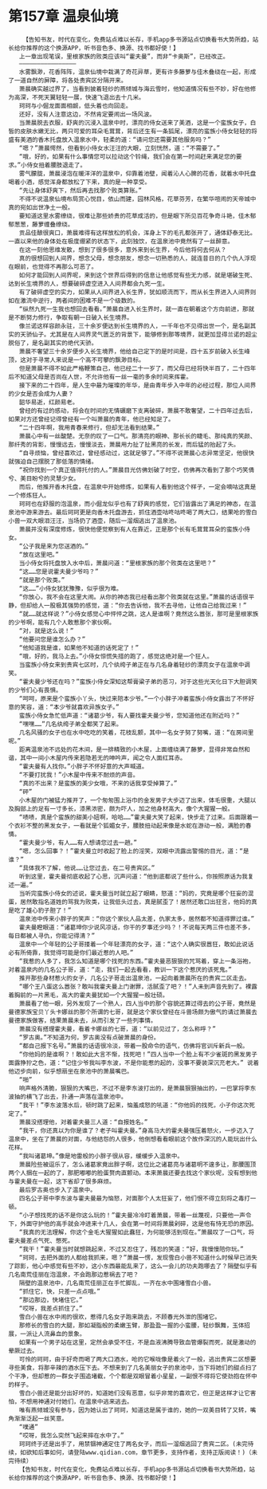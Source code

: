 # 第157章 温泉仙境
        【告知书友，时代在变化，免费站点难以长存，手机app多书源站点切换看书大势所趋，站长给你推荐的这个换源APP，听书音色多、换源、找书都好使！】
       上一章出现笔误，里根家族的败类应该叫“霍夫曼”，而非“卡奥斯”，已经改正。
       ————————————————
       水雾飘渺，花香阵阵，温泉仙境中栽满了奇花异草，更有许多藤萝与佳木叠绕在一起，形成了一道自然的屏障，将各处贵宾区分隔开来。
       萧晨确实越过界了，当看到披着轻纱的燕倾城与海云雪时，他知道情况有些不妙，好在他修为高深，不死天翼轻轻一展，快速飞退出去十几米。
       珂珂与小倔龙面面相觑，低头着也向回走。
       还好，没有人注意这边，不然肯定要闹出一场风波。
       当萧晨脱去衣服，舒爽的沉浸入温泉中时，漂亮的侍女送来了美酒，这是一个蛮族女子，白皙的皮肤水嫩无比，两只可爱的耳朵毛茸茸，背后还生有一条狐尾，漂亮的蛮族小侍女轻轻的将盛有美酒的香木托盘放入温泉水中，轻柔的道：“请问您还需要其他服务吗？”
       “嗯？”萧晨愕然，但看到小侍女水汪汪的大眼，立刻恍然，道：“不需要了。”
       “哦，好的，如果有什么事情您可以拉动这个铃绳，我们会在第一时间赶来满足您的要求。”小侍女扭着腰肢退走了。
       雾气朦胧，萧晨浸泡在暖洋洋的温泉中，仰靠着池壁，闻着沁人心脾的花香，就着水中托盘喝着小酒，感觉浑身都放松了下来，真的是一种享受。
       “先让身体舒爽下，然后再去找那个败类算账。”
       不得不说温泉仙境布局赏心悦目，依山而建，园林风格，花草芬芳，在繁华喧闹的天帝城中真的宛如出世净土一般。
       要知道这里水雾缭绕，很难让那些娇贵的花草成活的，但是眼下所见百花争奇斗艳，佳木郁郁葱葱，藤萝缠叠缭绕。
       贡品佳酿很爽口，萧晨难得有这样放松的机会，浑身上下的毛孔都张开了，通体舒泰无比。一直以来他的身体处在极度绷紧的状态下，此刻独饮，在温泉池中竟然有了一丝醉意。
       在这一刻他思维发散，想到了很多很多，意外来到长生界，今后他将何去何从？
       真的很想回到人间界，想念父母，想念朋友，想念一切熟悉的人，就连昔日的几个仇人浮现在眼前，也觉得不再那么可恶了。
       如何才能回到人间界呢，来到这个世界后得到的信息让他感觉有些无力感，就是堪破生死、达到长生境界的人，想要破碎虚空进入人间界都会九死一生。
       有了破碎虚空的实力，如果从人间界进入长生界，犹如顺流而下，而从长生界进入人间界则如在激流中逆行，两者间的困难不是一个级数的。
       “纵然九死一生我也想回去看看。”萧晨自进入长生界时，就一直在朝着这个方向前进，那就是不断努力修行，争取有朝一日破入长生境界。
       像兰诺这样容颜永驻，三十余岁便达到长生境界的人，一千年也不见得出世一个，是名副其实的天骄仙子。尤其是在人间界灵气匮乏的背景下，能够修到那等境界，就更加显得兰诺的超尘脱俗了，是名副其实的绝代天骄。
       萧晨不奢望三十余岁便步入长生境界，他给自己定下的是时间是，四十五岁前破入长生峰顶，这对于寻常人来说是一个高不可攀的飘渺目标。
       但是萧晨不得不如此严格鞭策自己，他已经二十一岁了，而父母已经将快半百了，二十四年后不知道父母是否尚在人世，不允许他有一丝一毫的多余时间来挥霍。
       接下来的二十四年，是人生中最为璀璨的年华，是由青年步入中年的必经过程，那位人间界的少女是否会成为人妻？
       韶华易逝，红颜易老。
       曾经的有过的感动，将会在时间的无情碾磨下支离破碎，萧晨不敢奢望，二十四年过去后，如果对方还曾经记得曾经有一个叫萧晨的青年，他已经知足了。
       “二十四年啊，我用青春来修行，但却无法看到结果。”
       萧晨心中有一丝酸楚。无奈的叹了一口气。那清亮的眼神、那长长的睫毛、那纯真的笑颜、那纤秀的背影，慢慢远去，慢慢淡去，萧晨用力扯了扯黑亮的长发，而后猛的抬起了头。
       “自寻烦恼，曾经喜欢过，曾经感动过，这就足够了。”不得不说萧晨心志异常坚定，他很快就强迫自己摆脱了那低落的情绪。
       “祝你找到一个真正值得托付的人。”萧晨目光仿佛划破了时空，仿佛再次看到了那个巧笑倩兮、美目盼兮的灵慧少女。
       而后，他推开香木托盘，在温泉中开始修炼，如果有人看到他这个样子，一定会嘀咕这真是一个修炼狂人。
       珂珂也在舒服的泡温泉，而小倔龙似乎也有了舒爽的感觉，它们皆露出了满足的神态，在温泉池中游来游去。最后珂珂更是向香木托盘游去，抓住酒壶咕咚咕咚喝了两大口，结果呛的雪白小兽一双大眼泪汪汪，当场扔了酒壶，随后一溜烟逃出了温泉池。
       萧晨并没有深度修炼，很快他便觉察到有人在靠近，正是那个长有毛茸茸耳朵的蛮族小侍女。
       “公子我是来为您送酒的。”
       “放在这里吧。”
       当小侍女将托盘放入水中后，萧晨问道：“里根家族的那个败类在这里吧？”
       “这……您是说霍夫曼少爷吗？”
       “就是那个败类。”
       “这……”小侍女犹犹豫豫，似乎很为难。
       “你放心，我不会在这里大闹。从你的神态我已经看出那个败类就在这里。”萧晨的话语很平静，但却给人一股极其强势的感觉，道：“你去告诉他，我不去寻他，让他自己给我过来！”
       “就……就这样说？”小侍女感觉心中怦怦之跳，这人是谁啊？竟然这么嚣张，那可是里根家族的少爷啊，能有几个人敢惹那个家伙啊。
       “对，就是这么说！”
       “他要问您是谁怎么办？”
       “他知道我是谁，如果他不知道的话死定了！”
       “哦，好的，我马上去。”小侍女惊慌失措的跑了，感觉这绝对是一个狂人。
       当蛮族小侍女来到贵宾七区时，几个纨绔子弟正在与几名身着轻纱的漂亮女子在温泉中调笑。
       “霍夫曼少爷还在吗？”蛮族小侍女深知这帮膏粱子弟的恶习，对于这些光天化日下大胆调笑的少爷们心有畏惧。
       “呵呵，原来是个蛮族小丫头，快过来陪本少爷。”一个小胖子冲着蛮族小侍女露出了不怀好意的笑容，道：“本少爷就喜欢异族女子。”
       蛮族小侍女急忙低声道：“诸葛少爷，有人要找霍夫曼少爷，您知道他还在附近吗？”
       “嘿嘿……”几名纨绔子弟全都笑了起来。
       几名风骚的女子也在水中吃吃的笑着，花枝乱颤，其中一名女子努了努嘴，道：“在房间里呢。”
       距离温泉池不远处的花木间，是一排精致的小木屋，上面缠绕满了藤萝，显得非常自然和谐，其中一间小木屋内传来若隐若无的呻吟声，闻之令人面红耳赤。
       “霍夫曼有人找你。”小胖子不怀好意的大声喊道。
       “不要打扰我！”小木屋中传来不耐烦的声音。
       “真的不出来？是蛮族的美少女哦，不来的话我享受掉算了。”
       “砰”
       小木屋的门被猛力推开了，一个匆匆围上浴巾的金发男子大步迈了出来，体毛很重，大腿以及胸部上的足有一寸多长，漆黑浓密，颇为吓人，加之他身材高大，像个大猩猩一般。
       “啧啧，真是个蛮族的甜美小妞啊，哈哈……”霍夫曼大笑了起来，快步走了过来。后面跟着一个衣衫不整的黑发女子，一看就是个狐媚女子，腰肢扭动起来像是水蛇在游动一般，满脸的春情。
       “霍夫曼少爷，有人……有人想请您过去一趟。”
       “嗯，怎么回事？！”霍夫曼立时收起了脸上的淫笑，双眼中流露出警惕的目光，道：“是谁？”
       “具体我不了解，他说……让您过去，在二号贵宾区。”
       听到这里，霍夫曼彻底收起了心思，沉声问道：“他到底都说了些什么，你按照原话为我复述一遍。”
       当听完蛮族小侍女的述说，霍夫曼当时就立起了眼睛，怒道：“妈的，究竟是哪个狂妄的混蛋，居然敢指名道姓的骂我为败类，让我低头过去，真是腻歪了！居然还敢口出狂言，他妈的真是吃了雄心豹子胆了！”
       温泉池中传来小胖子的笑声：“你这个家伙人品太差，仇家太多，居然都不知道得罪过谁。”
       霍夫曼瞪眼道：“诸葛坤你少说风凉话，你干的歹事还少吗？！不说每天两三件也差不多，每日都被人寻仇，你能记得清？”
       温泉中一个年轻的公子哥搂着一个年轻漂亮的女子，道：“这个人确实很嚣狂，敢如此说话必有所倚靠，我觉得可能是你们最近惹的人吧。”
       “我惹的人多了，我怎么知道是哪个找死的东西。”霍夫曼恶狠狠的咒骂着，穿上一条浴袍，对着温泉内的几名公子哥，道：“走，我们一起去看看，教训一下这个惹厌的该死鬼。”
       推开那些身材惹火的女子，几名公子哥走出温泉池，一起向着萧晨所在的贵宾二区走去。
       “哪个王八蛋这么嚣张？敢叫我霍夫曼上门谢罪，活腻歪了吧？！”人未到声音先到了。裸露着胸前的一片黑毛，高大的霍夫曼犹如一个大猩猩一般壮硕。
       萧晨看了他一眼，另外发现了一个熟人，四人当中的那个容貌还算过得去的公子哥，竟然是曼德家族宝贝丫头卡娜丝的那个所谓的七哥，就是这个家伙曾经在斗兽场颇为傲气的请过萧晨去曼德家族做客，结果萧晨未去，从而引发了一些列事情。
       萧晨没有搭理霍夫曼，看着卡娜丝的七哥，道：“以前见过了，怎么称呼？”
       “罗古奥。”不知道为何，罗古奥没有点破萧晨的身份。
       “都自己报下名号。”萧晨的话语很冷淡，带着一股命令的语气，仿佛将官训斥新兵一般。
       “你他妈的是谁啊？！敢如此大言不惭，找死吧！”四人当中一个脸上有不少雀斑的黑发男子面露狰狞之色，道：“记住少爷我叫李东波，不是你能惹的起的，没事不要装深沉充老大。” 说着他迈步向前，似乎想扇坐在泉池中的萧晨嘴巴。
       “啪”
       响声格外清脆，狠狠的大嘴巴，不过不是李东波打出的，是萧晨狠狠抽出的，一巴掌将李东波抽的横飞了出去，扑通一声落在温泉池中。
       “我干！”李东波落水后，顿时跳了起来，恼羞成怒的吼道：“你他妈的找死，小子你这次死定了。”
       萧晨没搭理他，对着霍夫曼三人道：“自报姓名。”
       “我干，你还真以为你是谁了？老子叫霍夫曼。”身高马大的霍夫曼强压着怒火，一步迈入了温泉中，坐在了萧晨的对面，与他结怨的人很多，他倒想看看眼前这个故作深沉的人能玩出什么花样。
       “我叫诸葛坤。”像是地雷般的小胖子很从容，缓缓步入温泉中。
       萧晨险些被逗乐了，怎么诸葛家竟出胖子啊，这位比之诸葛亮与诸葛明不遑多让，那腰围顶两个人捆在一起的了，那肥嘟嘟的脸蛋赘肉直颤动。本来萧晨还要去找这个家伙呢，没有想到他与霍夫曼在一起，这下省却了很多麻烦。
       最后罗古奥也步入了温泉中。
       四名公子哥中李东波与霍夫曼最为恼怒，对面那个人太狂妄了，他们恨不得立刻将之毒打一顿。
       “小子想找死的话不是你这么玩的！”霍夫曼冷冷盯着萧晨，带着一丝蔑视，只要他一声令下，外面守护他的高手就会冲进来十几人，会在第一时间将萧晨剁碎，这是他有恃无恐的原因。
       “我真的无法理解，你这个金毛大猩猩如此蠢狂，为何能够活到现在。”萧晨叹了一口气，将霍夫曼差点气死、憋死。
       “我干！”霍夫曼当时就想跳起来，不过又忍住了，残忍的笑道：“好，我慢慢陪你玩。”
       “珂珂，去把外面的人都给我抓来，嗯？”萧晨一愣，发现雪白小兽不知道什么时候早已消失了踪影，他心中感觉有些不妙，这小东西最能乱来了，这么一会儿的功夫跑哪去了？隔壁似乎有几名南荒佳丽在泡温泉，不会跑那边惹祸去了吧？
       隔壁的温泉池中，几名南荒佳丽正在手忙脚乱，一齐在水中围堵雪白小兽。
       “抓住它，快，只差一点点哦。”
       “那边那边，快堵住它。”
       “哎呀，我差点抓住了。”
       雪白小兽在水中闹的很欢，惹得几名女子跑来跳去，不顾春光外泄的围堵它。
       那修长的雪白的大腿，那如凝脂般的柔嫩玉臂，那盈盈一握的小蛮腰，轻纱飘舞，玉体招展，一派让人流鼻血的景象。
       如果有一个男子站在这里，定然会承受不住，不是血液沸腾导致血管爆裂而死，就是激动的晕厥过去。
       可怜的珂珂，由于好奇而喝了两大口酒水，呛的它喉咙像是着火了一般，逃出贵宾二区想要寻些美食，将那辛辣的酒水压下去。不想来到了几名美丽女子的泉池中，当下将她们的甜点扫了个干净，但却惹的一群女子围追堵截，个个都是双眼冒着小星星，一副恨不得将它使劲抱在怀中的样子。
       雪白小兽还是能分出好坏的，知道她们没有恶意，似乎非常的喜欢它，但正是这样才让它害怕，不想用神通对付她们，在温泉中逃来逃去。
       唯有燕倾城没有参与，因为她认出了珂珂，知道这是属于谁的，她的一双美目转了又转，嘴角渐渐泛起一丝笑意。
       “噗通”
       “哎呀，我怎么突然飞起来摔在水中了。”
       珂珂终于还是出手了，用禁锢神通定住了两名女子，而后一溜烟逃回了贵宾二区。(未完待续，如欲知后事如何，请登陆www.qidian.com，章节更多，支持作者，支持正版阅读！)（未完待续）
       【告知书友，时代在变化，免费站点难以长存，手机app多书源站点切换看书大势所趋，站长给你推荐的这个换源APP，听书音色多、换源、找书都好使！】